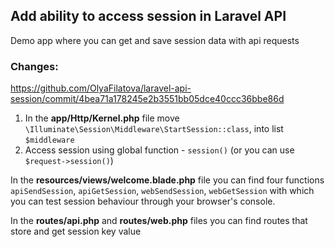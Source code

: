 ## Add ability to access session in Laravel API

Demo app where you can get and save session data with api requests  

### Changes:
https://github.com/OlyaFilatova/laravel-api-session/commit/4bea71a178245e2b3551bb05dce40ccc36bbe86d

1. In the **app/Http/Kernel.php** file move `\Illuminate\Session\Middleware\StartSession::class`, into list `$middleware`
2. Access session using global function - `session()` (or you can use `$request->session()`)

In the **resources/views/welcome.blade.php** file you can find four functions `apiSendSession`, `apiGetSession`, `webSendSession`, `webGetSession`
with which you can test session behaviour through your browser's console.

In the **routes/api.php** and **routes/web.php** files you can find routes that store and get session key value
